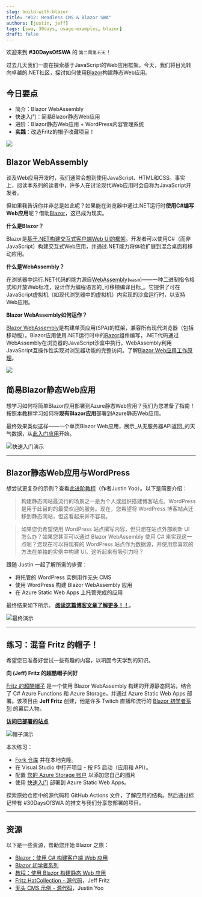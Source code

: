 ```yaml
---
slug: build-with-blazor
title: "#12: Headless CMS & Blazor SWA"
authors: [justin, jeff]
tags: [swa, 30days, usage-examples, blazor]
draft: false
---
```


欢迎来到 **#30DaysOfSWA** 的 `第二周第五天`！

过去几天我们一直在探索基于JavaScript的Web应用框架。今天，我们将目光转向卓越的.NET社区，探讨如何使用[Blazor](http://blazor.net)构建静态Web应用。

## 今日要点

* 简介：Blazor WebAssembly
 * 快速入门：简易Blazor静态Web应用
 * 进阶：Blazor静态Web应用 + WordPress内容管理系统
 * **实践**：改造Fritz的帽子收藏项目！

![](../static/img/series/12-banner.png)

## Blazor WebAssembly

谈及Web应用开发时，我们通常会想到使用JavaScript、HTML和CSS。事实上，阅读本系列的读者中，许多人在讨论现代Web应用时会自称为JavaScript开发者。

但如果我告诉你并非总是如此呢？如果能在浏览器中通过.NET运行时**使用C#编写Web应用**呢？借助[Blazor](https://blazor.net)，这已成为现实。

**什么是Blazor？**

Blazor是[基于.NET构建交互式客户端Web UI的框架](https://docs.microsoft.com/en-us/aspnet/core/blazor)。开发者可以使用C#（而非JavaScript）构建交互式Web应用，并通过.NET能力将体验扩展到混合桌面和移动应用。

**什么是WebAssembly？**

在浏览器中运行.NET代码的能力源自[WebAssembly](https://webassembly.org/)(`wasm`)——一种二进制指令格式和开放Web标准，设计作为编程语言的_可移植编译目标_。它提供了可在JavaScript虚拟机（如现代浏览器中的虚拟机）内实现的沙盒运行时，以支持Web应用。

**Blazor WebAssembly如何运作？**

[Blazor WebAssembly](https://docs.microsoft.com/en-us/aspnet/core/blazor/)是构建单页应用(SPA)的框架，兼容所有现代浏览器（包括移动版）。Blazor应用使用.NET运行时中的[Razor](https://docs.microsoft.com/en-us/aspnet/core/blazor/components/?view=aspnetcore-6.0)组件编写，.NET代码通过WebAssembly在浏览器的JavaScript沙盒中执行。WebAssembly利用JavaScript互操作性实现对浏览器功能的完整访问。了解[Blazor Web应用工作原理](https://docs.microsoft.com/en-us/aspnet/core/blazor/)。

![](https://docs.microsoft.com/en-us/aspnet/core/blazor/index/_static/blazor-webassembly.png?view=aspnetcore-6.0)

## 简易Blazor静态Web应用

想学习如何将简单Blazor应用部署到Azure静态Web应用？我们为您准备了指南！按照[本教程](https://docs.microsoft.com/en-us/azure/static-web-apps/deploy-blazor)学习如何将**现有Blazor应用**部署到Azure静态Web应用。

最终效果类似这样——一个单页Blazor Web应用，展示_从无服务器API返回_的天气数据，从[此入门应用](https://github.com/login?return_to=/staticwebdev/blazor-starter/generate)开始。

![快速入门演示](../static/img/series/12-swa-quickstart.png)

---

## Blazor静态Web应用与WordPress

想尝试更复杂的示例？查看[此进阶教程](https://dev.to/azure/blazor-webassembly-for-headless-cms-on-azure-static-web-apps-412c)（作者Justin Yoo）。以下是简要介绍：

> 构建静态网站最流行的场景之一是为个人或组织搭建博客站点。WordPress 是用于此目的的最受欢迎的服务。现在，您希望将 WordPress 博客站点迁移到静态网站，但这看起来并不容易。

> 如果您仍希望使用 WordPress 站点撰写内容，但只想在站点外部刷新 UI 怎么办？如果您甚至可以通过 Blazor WebAssembly 使用 C# 来实现这一点呢？您现在可以将现有的 WordPress 站点作为数据源，并使用您喜欢的方法在单独的实例中构建 UI。这听起来有吸引力吗？

跟随 Justin 一起了解所需的步骤：

* 将托管的 WordPress 实例用作无头 CMS
 * 使用 WordPress 构建 Blazor WebAssembly 应用
 * 在 Azure Static Web Apps 上托管完成的应用

最终结果如下所示。
 **[阅读这篇博客文章了解更多！！](https://dev.to/azure/blazor-webassembly-for-headless-cms-on-azure-static-web-apps-412c)**。

![最终演示](../static/img/series/12-swa-wordpress.png)

---

## 练习：混音 Fritz 的帽子！

希望您已准备好尝试一些有趣的内容，以巩固今天学到的知识。

**向 (Jeff) Fritz 的超酷帽子问好**

[Fritz 的超酷帽子](https://hats.csharpfritz.com/) 是一个使用 Blazor WebAssembly 构建的开源静态网站，结合了 C# Azure Functions 和 Azure Storage，并通过 Azure Static Web Apps 部署。该项目由 **Jeff Fritz** 创建，他是许多 Twitch 直播和流行的 [Blazor 初学者系列](https://docs.microsoft.com/en-us/shows/beginners-series-to-blazor/) 的幕后人物。

[**访问已部署的站点**](https://hats.csharpfritz.com/)

![帽子演示](../static/img/series/12-swa-fritz.png)

本次练习：

* [Fork 仓库](https://github.com/csharpfritz/Fritz.HatCollection) 并在本地克隆。
* 在 Visual Studio 中打开项目 - 按 F5 启动（应用和 API）。
* 配置 [您的 Azure Storage 账户](https://github.com/csharpfritz/Fritz.HatCollection#data-storage) 以添加您自己的图片
* 使用 [快速入门](https://aka.ms/blazor-swa/quickstart) 部署到 Azure Static Web Apps。

探索原始仓库中的源代码和 GitHub Actions 文件，了解应用的结构。然后通过标记带有 #30DaysOfSWA 的推文与我们分享您部署的项目。

---

## 资源

以下是一些资源，帮助您开始 Blazor 之旅：

* [Blazor：使用 C# 构建客户端 Web 应用](https://blazor.net)
 * [Blazor 初学者系列](https://docs.microsoft.com/en-us/shows/beginners-series-to-blazor/)
 * [教程：使用 Blazor 构建静态 Web 应用](https://docs.microsoft.com/en-us/azure/static-web-apps/deploy-blazor)
 * [Fritz.HatCollection - 源代码](https://github.com/csharpfritz/Fritz.HatCollection)，Jeff Fritz
 * [无头 CMS 示例 - 源代码](https://github.com/justinyoo/blazor-wasm-azfunc-aswa)，Justin Yoo
